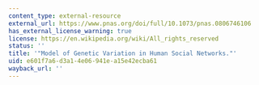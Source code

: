 ```yaml
---
content_type: external-resource
external_url: https://www.pnas.org/doi/full/10.1073/pnas.0806746106
has_external_license_warning: true
license: https://en.wikipedia.org/wiki/All_rights_reserved
status: ''
title: '"Model of Genetic Variation in Human Social Networks."'
uid: e601f7a6-d3a1-4e06-941e-a15e42ecba61
wayback_url: ''
---
```

